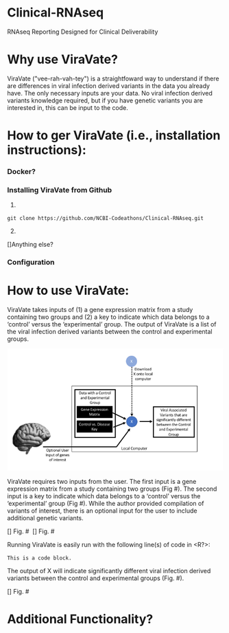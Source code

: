 # Clinical-RNAseq
RNAseq Reporting Designed for Clinical Deliverability
 
# Why use ViraVate?

ViraVate ("vee-rah-vah-tey") is a straightfoward way to understand if there are differences in viral infection derived variants in the data you already have.  The only necessary inputs are your data.  No viral infection derived variants knowledge required, but if you have genetic variants you are interested in, this can be input to the code.

# How to ger ViraVate (i.e., installation instructions):

### Docker?

### Installing ViraVate from Github

1.
<pre><code>git clone https://github.com/NCBI-Codeathons/Clinical-RNAseq.git
</code></pre>
2.
[]Anything else?

### Configuration

# How to use ViraVate:

ViraVate takes inputs of (1) a gene expression matrix from a study containing two groups and (2) a key to indicate which data belongs to a ‘control’ versus the ‘experimental’ group.  The output of ViraVate is a list of the viral infection derived variants between the control and experimental groups.  

![UserInterfaceFlowChart](Figures/UserInterfaceFlowChart.png)

ViraVate requires two inputs from the user.  The first input is a gene expression matrix from a study containing two groups (Fig #).  The second input is a key to indicate which data belongs to a ‘control’ versus the ‘experimental’ group (Fig #).  While the author provided compilation of variants of interest, there is an optional input for the user to include additional genetic variants.

[] Fig. # <Image of an input gene expression matrix>
[] Fig. # <Image of an input group key>
 
 Running ViraVate is easily run with the following line(s) of code in <R?>:
 
<pre><code>This is a code block.
</code></pre>

The output of X will indicate significantly different viral infection derived variants between the control and experimental groups (Fig. #).

[] Fig. # <Image of output of ViraVate>

# Additional Functionality? 

